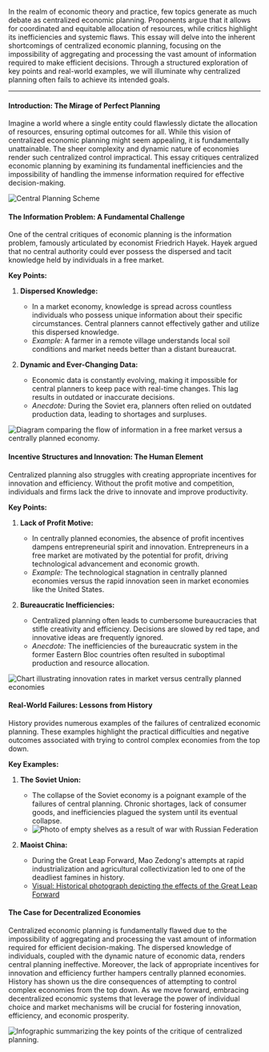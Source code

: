 
In the realm of economic theory and practice, few topics generate as much debate as centralized economic planning. Proponents argue that it allows for coordinated and equitable allocation of resources, while critics highlight its inefficiencies and systemic flaws. This essay will delve into the inherent shortcomings of centralized economic planning, focusing on the impossibility of aggregating and processing the vast amount of information required to make efficient decisions. Through a structured exploration of key points and real-world examples, we will illuminate why centralized planning often fails to achieve its intended goals.

---

#### **Introduction: The Mirage of Perfect Planning**

Imagine a world where a single entity could flawlessly dictate the allocation of resources, ensuring optimal outcomes for all. While this vision of centralized economic planning might seem appealing, it is fundamentally unattainable. The sheer complexity and dynamic nature of economies render such centralized control impractical. This essay critiques centralized economic planning by examining its fundamental inefficiencies and the impossibility of handling the immense information required for effective decision-making.

![Central Planning Scheme](https://image.nostr.build/5c895706d07b3a441546aec552fdef3efc653b166df580872379c1e723aa87ae.jpg)

#### **The Information Problem: A Fundamental Challenge**

One of the central critiques of economic planning is the information problem, famously articulated by economist Friedrich Hayek. Hayek argued that no central authority could ever possess the dispersed and tacit knowledge held by individuals in a free market.

**Key Points:**
1. **Dispersed Knowledge:**
   - In a market economy, knowledge is spread across countless individuals who possess unique information about their specific circumstances. Central planners cannot effectively gather and utilize this dispersed knowledge.
   - *Example:* A farmer in a remote village understands local soil conditions and market needs better than a distant bureaucrat.

2. **Dynamic and Ever-Changing Data:**
   - Economic data is constantly evolving, making it impossible for central planners to keep pace with real-time changes. This lag results in outdated or inaccurate decisions.
   - *Anecdote:* During the Soviet era, planners often relied on outdated production data, leading to shortages and surpluses.

![Diagram comparing the flow of information in a free market versus a centrally planned economy.](https://image.nostr.build/cdefd6777cb4dc49c5ba58e59940168c30769a00fc3bf9d32e353315a020fdfd.gif)

#### **Incentive Structures and Innovation: The Human Element**

Centralized planning also struggles with creating appropriate incentives for innovation and efficiency. Without the profit motive and competition, individuals and firms lack the drive to innovate and improve productivity.

**Key Points:**
1. **Lack of Profit Motive:**
   - In centrally planned economies, the absence of profit incentives dampens entrepreneurial spirit and innovation. Entrepreneurs in a free market are motivated by the potential for profit, driving technological advancement and economic growth.
   - *Example:* The technological stagnation in centrally planned economies versus the rapid innovation seen in market economies like the United States.

2. **Bureaucratic Inefficiencies:**
   - Centralized planning often leads to cumbersome bureaucracies that stifle creativity and efficiency. Decisions are slowed by red tape, and innovative ideas are frequently ignored.
   - *Anecdote:* The inefficiencies of the bureaucratic system in the former Eastern Bloc countries often resulted in suboptimal production and resource allocation.

![Chart illustrating innovation rates in market versus centrally planned economies](https://image.nostr.build/a7b1f5eb142161325b0f5b93811c20467adcb851fac1d6aab865635a5cc568b2.jpg)

#### **Real-World Failures: Lessons from History**

History provides numerous examples of the failures of centralized economic planning. These examples highlight the practical difficulties and negative outcomes associated with trying to control complex economies from the top down.

**Key Examples:**
1. **The Soviet Union:**
   - The collapse of the Soviet economy is a poignant example of the failures of central planning. Chronic shortages, lack of consumer goods, and inefficiencies plagued the system until its eventual collapse.
   - ![Photo of empty shelves as a result of war with Russian Federation](https://image.nostr.build/8367baa8fac7bcdb98eef8b0a627e5e703fbd2eb9cb9a29f383317726c64c6cd.jpg)

2. **Maoist China:**
   - During the Great Leap Forward, Mao Zedong's attempts at rapid industrialization and agricultural collectivization led to one of the deadliest famines in history.
   - [Visual: Historical photograph depicting the effects of the Great Leap Forward](https://image.nostr.build/ce8b682b8638419977e68acccd27fccff055d695ebe4d9b15c15cf6903e46d00.jpg)

#### **The Case for Decentralized Economies**

Centralized economic planning is fundamentally flawed due to the impossibility of aggregating and processing the vast amount of information required for efficient decision-making. The dispersed knowledge of individuals, coupled with the dynamic nature of economic data, renders central planning ineffective. Moreover, the lack of appropriate incentives for innovation and efficiency further hampers centrally planned economies. History has shown us the dire consequences of attempting to control complex economies from the top down. As we move forward, embracing decentralized economic systems that leverage the power of individual choice and market mechanisms will be crucial for fostering innovation, efficiency, and economic prosperity.

![Infographic summarizing the key points of the critique of centralized planning.](https://image.nostr.build/ba607080d6c00e151ee4370d9252514a263d640f2a707750201931967e584978.png)

